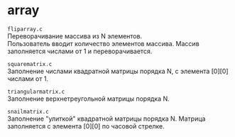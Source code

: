 # array
```fliparray.c```  
Переворачивание массива из N элементов.  
Пользователь вводит количество элементов массива. Массив заполняется числами от 1 и переворачивается.  
   
```squarematrix.c```  
Заполнение числами квадратной матрицы порядка N, с элемента [0][0] числами от 1.  
  
```triangularmatrix.c```  
Заполнение верхнетреугольной матрицы порядка N.
  
```snailmatrix.c```  
Заполнение "улиткой" квадратной матрицы порядка N. Матрица заполняется с элемента [0][0] по часовой стрелке.   
